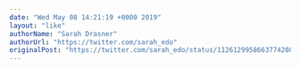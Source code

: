 ```yaml
---
date: "Wed May 08 14:21:19 +0000 2019"
layout: "like"
authorName: "Sarah Drasner"
authorUrl: "https://twitter.com/sarah_edo"
originalPost: "https://twitter.com/sarah_edo/status/1126129958663774208"
---
```

